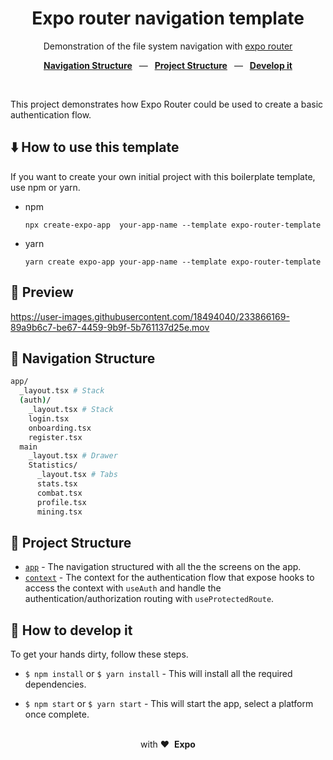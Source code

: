<div align="center">
  <h1>Expo router navigation template </h1>
  <p>Demonstration of the file system navigation with <a href="https://expo.github.io/router/docs/">expo router</a>
  <p>
    <a href="https://github.com/Chasty/expo-router-auth-navigation-template#-project-structure"><b>Navigation Structure</b></a>
    &ensp;&mdash;&ensp;
    <a href="https://github.com/Chasty/expo-router-auth-navigation-template#-how-to-use-it"><b>Project Structure</b></a>
    &ensp;&mdash;&ensp;
    <a href="https://github.com/Chasty/expo-router-auth-navigation-template#-how-to-customize-it"><b>Develop it</b></a>
  </p>
  <br/>
</div>

This project demonstrates how Expo Router could be used to create a basic authentication flow.

## ⬇️ How to use this template

If you want to create your own initial project with this boilerplate template, use npm or yarn.

- npm

  `npx create-expo-app  your-app-name --template expo-router-template`

- yarn

  `yarn create expo-app your-app-name --template expo-router-template`

## 📱 Preview

https://user-images.githubusercontent.com/18494040/233866169-89a9b6c7-be67-4459-9b9f-5b761137d25e.mov

## 🧭 Navigation Structure

```bash title="File System"
app/
  _layout.tsx # Stack
  (auth)/
    _layout.tsx # Stack
    login.tsx
    onboarding.tsx
    register.tsx
  main
    _layout.tsx # Drawer
    Statistics/
      _layout.tsx # Tabs
      stats.tsx
      combat.tsx
      profile.tsx
      mining.tsx
```

## 📁 Project Structure

- [`app`](./app) - The navigation structured with all the the screens on the app.
- [`context`](./context) - The context for the authentication flow that expose hooks to access the context with `useAuth` and handle the authentication/authorization routing with `useProtectedRoute`.

## 🚀 How to develop it

To get your hands dirty, follow these steps.

- `$ npm install` or `$ yarn install` - This will install all the required dependencies.

- `$ npm start` or `$ yarn start` - This will start the app, select a platform once complete.

<div align="center">
  <br />
  with&nbsp;❤️&nbsp;&nbsp;<strong>Expo</strong>
  <br />
</div>
